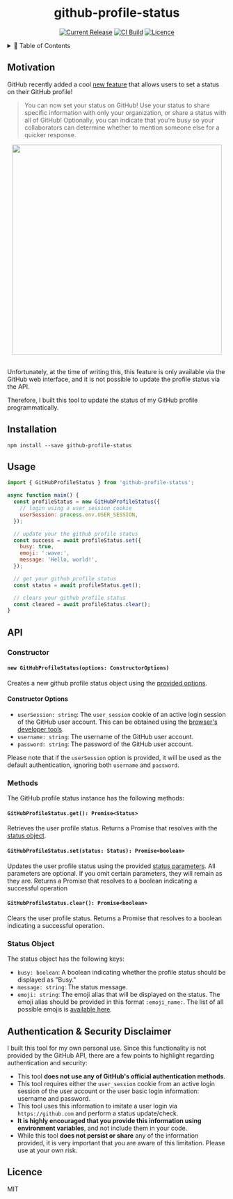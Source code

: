 <div align="center">

# github-profile-status

[![Current Release](https://img.shields.io/npm/v/github-profile-status.svg)](https://www.npmjs.com/package/github-profile-status)
[![CI Build](https://travis-ci.org/wsmd/github-profile-status.svg?branch=master)](https://travis-ci.org/wsmd/github-profile-status)
[![Licence](https://img.shields.io/github/license/wsmd/github-profile-status.svg)](https://github.com/wsmd/github-profile-status/blob/master/LICENSE)

</div>

<details>
<summary>📖 Table of Contents</summary>
<p>

- [Motivation](#motivation)
- [Installation](#installation)
- [Usage](#usage)
- [API](#api)
  - [Constructor](#constructor)
    - [`new GitHubProfileStatus(options: ConstructorOptions)`](#new-githubprofilestatusoptions-constructoroptions)
    - [Constructor Options](#constructor-options)
  - [Methods](#methods)
    - [`GitHubProfileStatus.get(): Promise<Status>`](#githubprofilestatusget-promisestatus)
    - [`GitHubProfileStatus.set(status: Status): Promise<boolean>`](#githubprofilestatussetstatus-status-promiseboolean)
    - [`GitHubProfileStatus.clear(): Promise<boolean>`](#githubprofilestatusclear-promiseboolean)
  - [Status Object](#status-object)
- [Authentication & Security Disclaimer](#authentication--security-disclaimer)
- [Licence](#licence)

</p>
</details>

## Motivation

GitHub recently added a cool [new feature](https://github.blog/changelog/2019-01-09-set-your-status/) that allows users to set a status on their GitHub profile!

> You can now set your status on GitHub! Use your status to share specific information with only your organization, or share a status with all of GitHub! Optionally, you can indicate that you’re busy so your collaborators can determine whether to mention someone else for a quicker response.

<div align="center">

<img src="https://user-images.githubusercontent.com/2100222/55207714-ba68c380-51b1-11e9-9283-d11e4265a827.png" width="482" />
<br />
<br />
</div>

Unfortunately, at the time of writing this, this feature is only available via the GitHub web interface, and it is not possible to update the profile status via the API.

Therefore, I built this tool to update the status of my GitHub profile programmatically.

## Installation

```
npm install --save github-profile-status
```

## Usage

```js
import { GitHubProfileStatus } from 'github-profile-status';

async function main() {
  const profileStatus = new GitHubProfileStatus({
    // login using a user_session cookie
    userSession: process.env.USER_SESSION,
  });

  // update your the github profile status
  const success = await profileStatus.set({
    busy: true,
    emoji: ':wave:',
    message: 'Hello, world!',
  });

  // get your github profile status
  const status = await profileStatus.get();

  // clears your github profile status
  const cleared = await profileStatus.clear();
}
```

## API

### Constructor

#### `new GitHubProfileStatus(options: ConstructorOptions)`

Creates a new github profile status object using the [provided options](#constructor-options).

#### Constructor Options

- `userSession: string`: The `user_session` cookie of an active login session of the GitHub user account. This can be obtained using the [browser's developer tools](https://developers.google.com/web/tools/chrome-devtools/storage/cookies).
- `username: string`: The username of the GitHub user account.
- `password: string`: The password of the GitHub user account.

Please note that if the `userSession` option is provided, it will be used as the default authentication, ignoring both `username` and `password`.

### Methods

The GitHub profile status instance has the following methods:

#### `GitHubProfileStatus.get(): Promise<Status>`

Retrieves the user profile status. Returns a Promise that resolves with the [status object](#status-object).

#### `GitHubProfileStatus.set(status: Status): Promise<boolean>`

Updates the user profile status using the provided [status parameters](#status-object). All parameters are optional. If you omit certain parameters, they will remain as they are. Returns a Promise that resolves to a boolean indicating a successful operation

#### `GitHubProfileStatus.clear(): Promise<boolean>`

Clears the user profile status. Returns a Promise that resolves to a boolean indicating a successful operation.

### Status Object

The status object has the following keys:

- `busy: boolean`: A boolean indicating whether the profile status should be displayed as "Busy."
- `message: string`: The status message.
- `emoji: string`: The emoji alias that will be displayed on the status. The emoji alias should be provided in this format `:emoji_name:`. The list of all possible emojis is [available here](https://github.com/wsmd/github-profile-status/blob/master/lib/types.ts#L7).

## Authentication & Security Disclaimer

I built this tool for my own personal use. Since this functionality is not provided by the GitHub API, there are a few points to highlight regarding authentication and security:

- This tool **does not use any of GitHub's official authentication methods**.
- This tool requires either the `user_session` cookie from an active login session of the user account or the user basic login information: username and password.
- This tool uses this information to imitate a user login via `https://github.com` and perform a status update/check.
- **It is highly encouraged that you provide this information using environment variables**, and not include them in your code.
- While this tool **does not persist or share** any of the information provided, it is very important that you are aware of this limitation. Please use at your own risk.

## Licence

MIT
